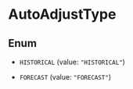 

# AutoAdjustType

## Enum


* `HISTORICAL` (value: `"HISTORICAL"`)

* `FORECAST` (value: `"FORECAST"`)



